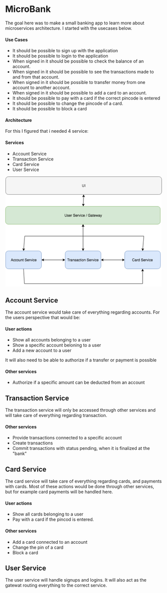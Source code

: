 # MicroBank
The goal here was to make a small banking app to learn more about microservices architecture.
I started with the usecases below.

#### Use Cases
 - It should be possible to sign up with the application
 - It should be possible to login to the application
 - When signed in it should be possible to check the balance of an account.
 - When signed in it should be possible to see the transactions made to and from that account.
 - When signed in it should be possible to transfer money from one account to another account.
 - When signed in it should be possible to add a card to an account.
 - It should be possible to pay with a card if the correct pincode is entered
 - It should be possible to change the pincode of a card.
 - It should be possible to block a card


#### Architecture
For this I figured that i needed 4 service:
#### Services
 - Account Service
 - Transaction Service
 - Card Service
 - User Service

![Picture of architecture](https://raw.githubusercontent.com/rbroome/microbank/master/services.png)


## Account Service
The account service would take care of everything regarding accounts. For the users perspective that would be:
#### User actions
 - Show all accounts belonging to a user
 - Show a specific account beloning to a user
 - Add a new account to a user

 It will also need to be able to authorize if a transfer or payment is possible
#### Other services
 - Authorize if a specific amount can be deducted from an account

## Transaction Service
The transaction service will only be accessed through other services and will take care of everything regarding transaction.
#### Other services
 - Provide transactions connected to a specific account
 - Create transactions
 - Commit transactions with status pending, when it is finalized at the "bank"

## Card Service
The card service will take care of everything regarding cards, and payments with cards.
Most of these actions would be done through other services, but for example card payments will be handled here.
#### User actions
 - Show all cards belonging to a user
 - Pay with a card if the pincod is entered.

#### Other services
 - Add a card connected to an account
 - Change the pin of a card
 - Block a card

## User Service
The user service will handle signups and logins. It will also act as the gatewat routing everything to the correct service.